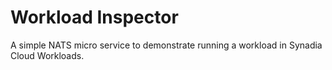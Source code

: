 # Workload Inspector

A simple NATS micro service to demonstrate running a workload in Synadia Cloud Workloads.
